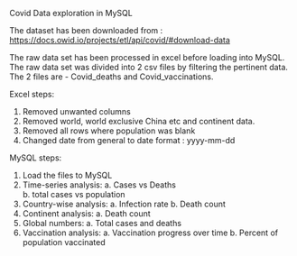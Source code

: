 Covid Data exploration in MySQL

The dataset has been downloaded from :
https://docs.owid.io/projects/etl/api/covid/#download-data

The raw data set has been processed in excel before loading into MySQL.
The raw data set was divided into 2 csv files by filtering the pertinent data.
The 2 files are - Covid_deaths and Covid_vaccinations.

Excel steps:
1. Removed unwanted columns
2. Removed world, world exclusive China etc and continent data. 
3. Removed all rows where population was blank
4. Changed date from general to date format : yyyy-mm-dd

MySQL steps:
1. Load the files to MySQL
2. Time-series analysis: 
 a. Cases vs Deaths   
 b. total cases vs population
3. Country-wise analysis: 
 a. Infection rate 
 b. Death count
4. Continent analysis:
 a. Death count
5. Global numbers:
 a. Total cases and deaths
6. Vaccination analysis:
 a. Vaccination progress over time
 b. Percent of population vaccinated
